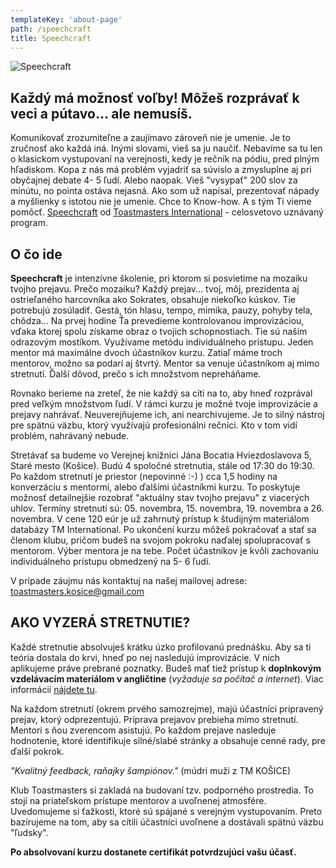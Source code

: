```yaml
---
templateKey: 'about-page'
path: /speechcraft
title: Speechcraft
---
```


![Speechcraft](/img/speechcraft/speechcraft-2.0–finalny.png)


## Každý má možnosť voľby! Môžeš rozprávať k veci a pútavo... ale nemusíš.

Komunikovať zrozumiteľne a zaujímavo zároveň nie je umenie. Je to zručnosť ako každá iná. Inými slovami, vieš sa ju naučiť. Nebavíme sa tu len o klasickom vystupovaní na verejnosti, kedy je rečník na pódiu, pred plným hľadiskom. Kopa z nás má problém vyjadriť sa súvislo a zmysluplne aj pri obyčajnej debate 4- 5 ľudí. Alebo naopak. Vieš "vysypať" 200 slov za minútu, no pointa ostáva nejasná. Ako som už napísal, prezentovať nápady a myšlienky s istotou nie je umenie. Chce to Know-how. A s tým Ti vieme pomôcť. [Speechcraft](https://www.toastmasters.org/education/speechcraft) od [Toastmasters International](https://www.toastmasters.org/about) - celosvetovo uznávaný program.


## O čo ide

**Speechcraft** je intenzívne školenie, pri ktorom si posvietime na mozaiku tvojho prejavu. Prečo mozaiku? Každý prejav... tvoj, môj, prezidenta aj ostrieľaného harcovníka ako Sokrates, obsahuje niekoľko kúskov. Tie potrebujú zosúladiť. Gestá, tón hlasu, tempo, mimika, pauzy, pohyby tela, chôdza... Na prvej hodine Ťa prevedieme kontrolovanou improvizáciou, vďaka ktorej spolu získame obraz o tvojich schopnostiach. Tie sú našim odrazovým mostíkom. Využívame metódu individuálneho prístupu. Jeden mentor má maximálne dvoch účastníkov kurzu. Zatiaľ máme troch mentorov, možno sa podarí aj štvrtý. Mentor sa venuje účastníkom aj mimo stretnutí. Ďalší dôvod, prečo s ich množstvom nepreháňame. 

Rovnako berieme na zreteľ, že nie každý sa cíti na to, aby hneď rozprával pred veľkým množstvom ľudí. V rámci kurzu je možné tvoje improvizácie a prejavy nahrávať. Neuverejňujeme ich, ani nearchivujeme. Je to silný nástroj pre spätnú väzbu, ktorý využívajú profesionálni rečníci. Kto v tom vidí problém, nahrávaný nebude.

Stretávať sa budeme vo Verejnej knižnici Jána Bocatia Hviezdoslavova 5, Staré mesto (Košice). Budú 4 spoločné stretnutia, stále od 17:30 do 19:30. Po každom stretnutí je priestor (nepovinné :-) ) cca 1,5 hodiny na konverzáciu s mentormi, alebo ďalšími účastníkmi kurzu. To poskytuje možnosť detailnejšie rozobrať "aktuálny stav tvojho prejavu" z viacerých uhlov. Termíny stretnutí sú: 05. novembra, 15. novembra, 19. novembra a 26. novembra. V cene 120 eúr je už zahrnutý prístup k študijným materiálom databázy TM International. Po ukončení kurzu môžeš pokračovať a stať sa členom klubu, pričom budeš na svojom pokroku naďalej spolupracovať s mentorom. Výber mentora je na tebe. Počet účastníkov je kvôli zachovaniu individuálneho prístupu obmedzený na 5- 6 ľudí.

V prípade záujmu nás kontaktuj na našej mailovej adrese: toastmasters.kosice@gmail.com


## AKO VYZERÁ STRETNUTIE?

Každé stretnutie absolvuješ krátku úzko profilovanú prednášku. Aby sa ti teória dostala do krvi, hneď po nej nasledujú improvizácie. V nich aplikujeme práve prebrané poznatky. Budeš mať tiež prístup k **doplnkovým vzdelávacím materiálom v angličtine** (*vyžaduje sa počítač a internet*). Viac informácií [nájdete tu](https://www.toastmasters.org/education/speechcraft/speechcraft-faq).

Na každom stretnutí (okrem prvého samozrejme), majú účastníci pripravený prejav, ktorý odprezentujú. Príprava prejavov prebieha mimo stretnutí. Mentori s ňou zverencom asistujú. Po každom prejave nasleduje hodnotenie, ktoré identifikuje silné/slabé stránky a obsahuje cenné rady, pre ďalší pokrok.

*"Kvalitný feedback, raňajky šampiónov."* (múdri muži z TM KOŠICE)

Klub Toastmasters si zakladá na budovaní tzv. podporného prostredia. To stojí na priateľskom prístupe mentorov a uvoľnenej atmosfére. Uvedomujeme si ťažkosti, ktoré sú spájané s verejným vystupovaním. Preto bazírujeme na tom, aby sa cítili účastníci uvoľnene a dostávali spätnú väzbu "ľudsky".

**Po absolvovaní kurzu dostanete certifikát potvrdzujúci vašu účasť.**

